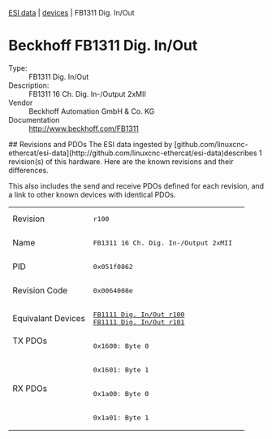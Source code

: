 <div class="nav"><a href="/esi-data">ESI data</a> | <a href="/esi-data/devices">devices</a> | FB1311 Dig. In/Out</div>

#  Beckhoff FB1311 Dig. In/Out

<dl>
  <dt>Type:</dt><dd>FB1311 Dig. In/Out</dd>
  <dt>Description:</dt><dd>FB1311 16 Ch. Dig. In-/Output 2xMII</dd>
  <dt>Vendor</dt><dd>Beckhoff Automation GmbH & Co. KG</dd>
  <dt>Documentation</dt><dd><a href="http://www.beckhoff.com/FB1311">http://www.beckhoff.com/FB1311</a></dd>
</dl>
## Revisions and PDOs
The ESI data ingested by [github.com/linuxcnc-ethercat/esi-data](http://github.com/linuxcnc-ethercat/esi-data)describes 1 revision(s) of this hardware.  Here are the known revisions and their differences.

This also includes the send and receive PDOs defined for each revision, and a link to other known devices with identical PDOs.

<table>
<tr >
<td class="first">Revision</td>
<td ><pre>r100</pre></td>
</tr>
<tr >
<td class="first">Name</td>
<td ><pre>FB1311 16 Ch. Dig. In-/Output 2xMII</pre></td>
</tr>
<tr >
<td class="first">PID</td>
<td ><pre>0x051f0862</pre></td>
</tr>
<tr >
<td class="first">Revision Code</td>
<td ><pre>0x0064008e</pre></td>
</tr>
<tr >
<td class="first">Equivalant Devices</td>
<td ><pre><a href="FB1111+Dig.+In%2FOut">FB1111 Dig. In/Out r100</a><br/><a href="FB1111+Dig.+In%2FOut">FB1111 Dig. In/Out r101</a></pre></td>
</tr>
<tr class="txpdo pdosection">
<td class="first" rowspan=2 valign=top>TX PDOs</td>
<td><pre>0x1600: Byte 0</pre></td>
<td></td>
</tr>
<tr class="txpdo pdosection">
<td ><pre>0x1601: Byte 1</pre></td>
</tr>
<tr class="rxpdo pdosection">
<td class="first" rowspan=2 valign=top>RX PDOs</td>
<td><pre>0x1a00: Byte 0</pre></td>
<td></td>
</tr>
<tr class="rxpdo pdosection">
<td ><pre>0x1a01: Byte 1</pre></td>
</tr>
</table>
